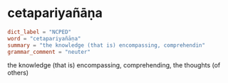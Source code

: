 # cetapariyañāṇa

``` toml
dict_label = "NCPED"
word = "cetapariyañāṇa"
summary = "the knowledge (that is) encompassing, comprehendin"
grammar_comment = "neuter"
```

the knowledge (that is) encompassing, comprehending, the thoughts (of others)

